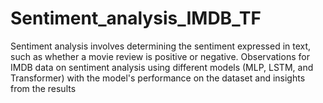 # Sentiment_analysis_IMDB_TF

Sentiment analysis involves determining the sentiment expressed in text, such as whether a movie review is positive or negative. Observations for IMDB data on sentiment analysis using different models (MLP, LSTM, and  Transformer) with  the model's performance on the dataset and insights from the results
